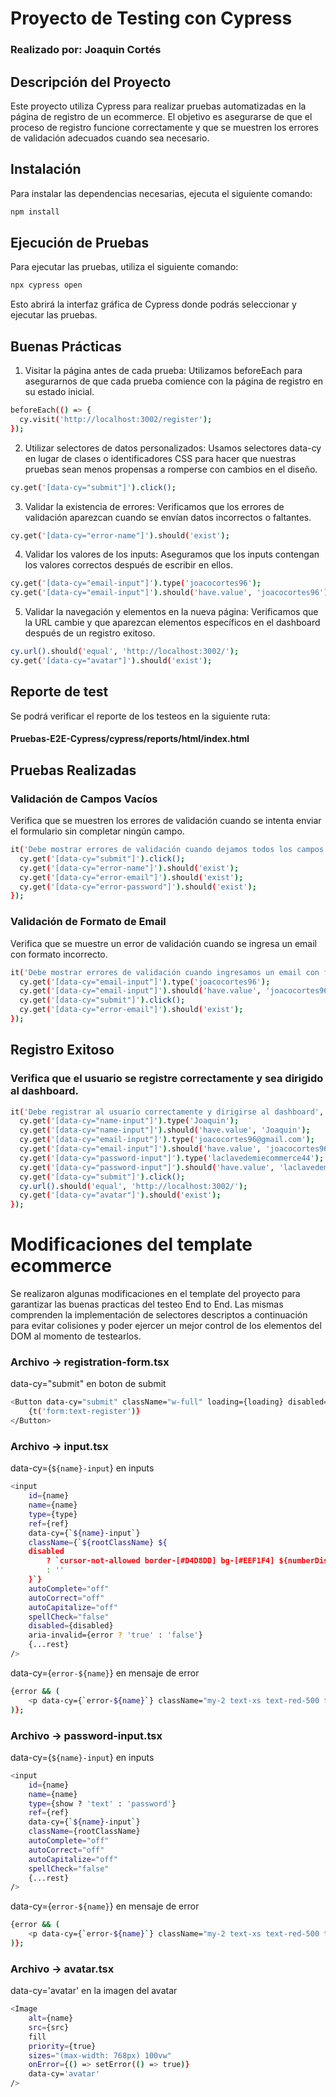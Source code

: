 # Proyecto de Testing con Cypress

### Realizado por: Joaquin Cortés

## Descripción del Proyecto

Este proyecto utiliza Cypress para realizar pruebas automatizadas en la página de registro de un ecommerce. El objetivo es asegurarse de que el proceso de registro funcione correctamente y que se muestren los errores de validación adecuados cuando sea necesario.

## Instalación

Para instalar las dependencias necesarias, ejecuta el siguiente comando:

```bash
npm install
```

## Ejecución de Pruebas
Para ejecutar las pruebas, utiliza el siguiente comando:

```bash
npx cypress open
```
Esto abrirá la interfaz gráfica de Cypress donde podrás seleccionar y ejecutar las pruebas.

## Buenas Prácticas

1. Visitar la página antes de cada prueba: Utilizamos beforeEach para asegurarnos de que cada prueba comience con la página de registro en su estado inicial.

```bash
beforeEach(() => {
  cy.visit('http://localhost:3002/register');
});
```
2. Utilizar selectores de datos personalizados: Usamos selectores data-cy en lugar de clases o identificadores CSS para hacer que nuestras pruebas sean menos propensas a romperse con cambios en el diseño.

```bash
cy.get('[data-cy="submit"]').click();
```
3. Validar la existencia de errores: Verificamos que los errores de validación aparezcan cuando se envían datos incorrectos o faltantes.

```bash
cy.get('[data-cy="error-name"]').should('exist');
```
4. Validar los valores de los inputs: Aseguramos que los inputs contengan los valores correctos después de escribir en ellos.

```bash
cy.get('[data-cy="email-input"]').type('joacocortes96');
cy.get('[data-cy="email-input"]').should('have.value', 'joacocortes96');
```
5. Validar la navegación y elementos en la nueva página: Verificamos que la URL cambie y que aparezcan elementos específicos en el dashboard después de un registro exitoso.

```bash
cy.url().should('equal', 'http://localhost:3002/');
cy.get('[data-cy="avatar"]').should('exist');
```

## Reporte de test
Se podrá verificar el reporte de los testeos en la siguiente ruta:
#### Pruebas-E2E-Cypress/cypress/reports/html/index.html

## Pruebas Realizadas
### Validación de Campos Vacíos
Verifica que se muestren los errores de validación cuando se intenta enviar el formulario sin completar ningún campo.

```bash
it('Debe mostrar errores de validación cuando dejamos todos los campos sin completar', () => {
  cy.get('[data-cy="submit"]').click();
  cy.get('[data-cy="error-name"]').should('exist');
  cy.get('[data-cy="error-email"]').should('exist');
  cy.get('[data-cy="error-password"]').should('exist');
});
```

### Validación de Formato de Email
Verifica que se muestre un error de validación cuando se ingresa un email con formato incorrecto.

```bash
it('Debe mostrar errores de validación cuando ingresamos un email con formato incorrecto', () => {
  cy.get('[data-cy="email-input"]').type('joacocortes96');
  cy.get('[data-cy="email-input"]').should('have.value', 'joacocortes96');
  cy.get('[data-cy="submit"]').click();
  cy.get('[data-cy="error-email"]').should('exist');
});
```

## Registro Exitoso
### Verifica que el usuario se registre correctamente y sea dirigido al dashboard.

```bash
it('Debe registrar al usuario correctamente y dirigirse al dashboard', () => {
  cy.get('[data-cy="name-input"]').type('Joaquin');
  cy.get('[data-cy="name-input"]').should('have.value', 'Joaquin');
  cy.get('[data-cy="email-input"]').type('joacocortes96@gmail.com');
  cy.get('[data-cy="email-input"]').should('have.value', 'joacocortes96@gmail.com');
  cy.get('[data-cy="password-input"]').type('laclavedemiecommerce44');
  cy.get('[data-cy="password-input"]').should('have.value', 'laclavedemiecommerce44');
  cy.get('[data-cy="submit"]').click();
  cy.url().should('equal', 'http://localhost:3002/');
  cy.get('[data-cy="avatar"]').should('exist');
});
```

# Modificaciones del template ecommerce
Se realizaron algunas modificaciones en el template del proyecto para garantizar las buenas practicas del testeo End to End. Las mismas comprenden la implementación de selectores descriptos a continuación para evitar colisiones y poder ejercer un mejor control de los elementos del DOM al momento de testearlos.

### Archivo -> registration-form.tsx
data-cy="submit" en boton de submit

```bash
<Button data-cy="submit" className="w-full" loading={loading} disabled={loading}>
    {t('form:text-register')}
</Button>
```

### Archivo -> input.tsx
data-cy={`${name}-input`} en inputs
```bash
<input
    id={name}
    name={name}
    type={type}
    ref={ref}
    data-cy={`${name}-input`}
    className={`${rootClassName} ${
    disabled
        ? `cursor-not-allowed border-[#D4D8DD] bg-[#EEF1F4] ${numberDisable} select-none`
        : ''
    }`}
    autoComplete="off"
    autoCorrect="off"
    autoCapitalize="off"
    spellCheck="false"
    disabled={disabled}
    aria-invalid={error ? 'true' : 'false'}
    {...rest}          
/>
```
data-cy={`error-${name}`} en mensaje de error
```bash
{error && (
    <p data-cy={`error-${name}`} className="my-2 text-xs text-red-500 text-start">{error}</p>
)};
```

### Archivo -> password-input.tsx
data-cy={`${name}-input`} en inputs
```bash
<input
    id={name}
    name={name}
    type={show ? 'text' : 'password'}
    ref={ref}
    data-cy={`${name}-input`}
    className={rootClassName}
    autoComplete="off"
    autoCorrect="off"
    autoCapitalize="off"
    spellCheck="false"
    {...rest}            
/>
```

data-cy={`error-${name}`} en mensaje de error
```bash
{error && (
    <p data-cy={`error-${name}`} className="my-2 text-xs text-red-500 text-start">{error}</p>
)};
```

### Archivo -> avatar.tsx
data-cy='avatar' en la imagen del avatar
```bash
<Image
    alt={name}
    src={src}
    fill
    priority={true}
    sizes="(max-width: 768px) 100vw"
    onError={() => setError(() => true)}
    data-cy='avatar'
/>
```
